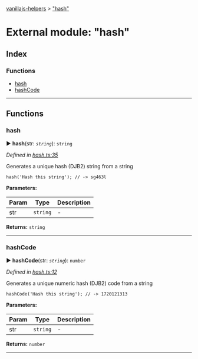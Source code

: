 [vanillajs-helpers](../README.md) > ["hash"](../modules/_hash_.md)



# External module: "hash"

## Index

### Functions

* [hash](_hash_.md#hash)
* [hashCode](_hash_.md#hashcode)



---
## Functions
<a id="hash"></a>

###  hash

► **hash**(str: *`string`*): `string`



*Defined in [hash.ts:35](https://github.com/Tokimon/vanillajs-helpers/blob/cf259dc/hash.ts#L35)*



Generates a unique hash (DJB2) string from a string

    hash('Hash this string'); // -> sg463l


**Parameters:**

| Param | Type | Description |
| ------ | ------ | ------ |
| str | `string`   |  - |





**Returns:** `string`





___

<a id="hashcode"></a>

###  hashCode

► **hashCode**(str: *`string`*): `number`



*Defined in [hash.ts:12](https://github.com/Tokimon/vanillajs-helpers/blob/cf259dc/hash.ts#L12)*



Generates a unique numeric hash (DJB2) code from a string

    hashCode('Hash this string'); // -> 1720121313


**Parameters:**

| Param | Type | Description |
| ------ | ------ | ------ |
| str | `string`   |  - |





**Returns:** `number`





___


